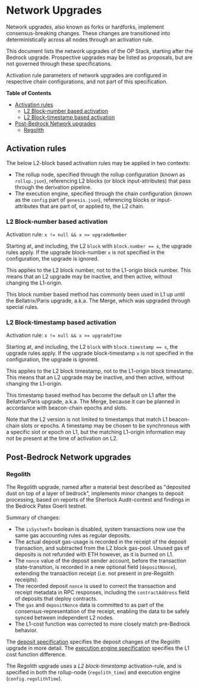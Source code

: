 # Network Upgrades

Network upgrades, also known as forks or hardforks, implement consensus-breaking changes.
These changes are transitioned into deterministically across all nodes through an activation rule.

This document lists the network upgrades of the OP Stack, starting after the Bedrock upgrade.
Prospective upgrades may be listed as proposals, but are not governed through these specifications.

Activation rule parameters of network upgrades are configured in respective chain configurations,
and not part of this specification.

<!-- START doctoc generated TOC please keep comment here to allow auto update -->
<!-- DON'T EDIT THIS SECTION, INSTEAD RE-RUN doctoc TO UPDATE -->
**Table of Contents**

- [Activation rules](#activation-rules)
  - [L2 Block-number based activation](#l2-block-number-based-activation)
  - [L2 Block-timestamp based activation](#l2-block-timestamp-based-activation)
- [Post-Bedrock Network upgrades](#post-bedrock-network-upgrades)
  - [Regolith](#regolith)

<!-- END doctoc generated TOC please keep comment here to allow auto update -->

## Activation rules

The below L2-block based activation rules may be applied in two contexts:

- The rollup node, specified through the rollup configuration (known as `rollup.json`),
  referencing L2 blocks (or block input-attributes) that pass through the derivation pipeline.
- The execution engine, specified through the chain configuration (known as the `config` part of `genesis.json`),
  referencing blocks or input-attributes that are part of, or applied to, the L2 chain.

### L2 Block-number based activation

Activation rule: `x != null && x >= upgradeNumber`

Starting at, and including, the L2 `block` with `block.number == x`, the upgrade rules apply.
If the upgrade block-number `x` is not specified in the configuration, the upgrade is ignored.

This applies to the L2 block number, not to the L1-origin block number.
This means that an L2 upgrade may be inactive, and then active, without changing the L1-origin.

This block number based method has commonly been used in L1 up until the Bellatrix/Paris upgrade, a.k.a. The Merge,
which was upgraded through special rules.

### L2 Block-timestamp based activation

Activation rule: `x != null && x >= upgradeTime`

Starting at, and including, the L2 `block` with `block.timestamp == x`, the upgrade rules apply.
If the upgrade block-timestamp `x` is not specified in the configuration, the upgrade is ignored.

This applies to the L2 block timestamp, not to the L1-origin block timestamp.
This means that an L2 upgrade may be inactive, and then active, without changing the L1-origin.

This timestamp based method has become the default on L1 after the Bellatrix/Paris upgrade, a.k.a. The Merge,
because it can be planned in accordance with beacon-chain epochs and slots.

Note that the L2 version is not limited to timestamps that match L1 beacon-chain slots or epochs.
A timestamp may be chosen to be synchronous with a specific slot or epoch on L1,
but the matching L1-origin information may not be present at the time of activation on L2.

## Post-Bedrock Network upgrades

### Regolith

The Regolith upgrade, named after a material best described as "deposited dust on top of a layer of bedrock",
implements minor changes to deposit processing, based on reports of the Sherlock Audit-contest and findings in
the Bedrock Patex Goerli testnet.

Summary of changes:

- The `isSystemTx` boolean is disabled, system transactions now use the same gas accounting rules as regular deposits.
- The actual deposit gas-usage is recorded in the receipt of the deposit transaction,
  and subtracted from the L2 block gas-pool.
  Unused gas of deposits is not refunded with ETH however, as it is burned on L1.
- The `nonce` value of the deposit sender account, before the transaction state-transition, is recorded in a new
  optional field (`depositNonce`), extending the transaction receipt (i.e. not present in pre-Regolith receipts).
- The recorded deposit `nonce` is used to correct the transaction and receipt metadata in RPC responses,
  including the `contractAddress` field of deposits that deploy contracts.
- The `gas` and `depositNonce` data is committed to as part of the consensus-representation of the receipt,
  enabling the data to be safely synced between independent L2 nodes.
- The L1-cost function was corrected to more closely match pre-Bedrock behavior.

The [deposit specification](./deposits.md) specifies the deposit changes of the Regolith upgrade in more detail.
The [execution engine specification](./exec-engine.md) specifies the L1 cost function difference.

The Regolith upgrade uses a *L2 block-timestamp* activation-rule, and is specified in both the
rollup-node (`regolith_time`) and execution engine (`config.regolithTime`).
